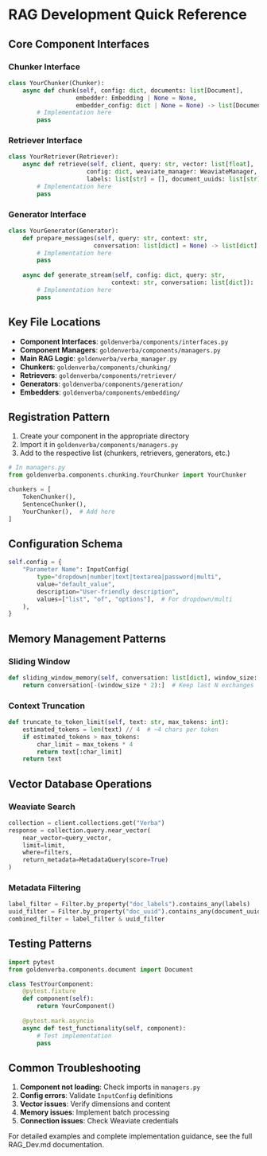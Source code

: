 # RAG Development Quick Reference

## Core Component Interfaces

### Chunker Interface
```python
class YourChunker(Chunker):
    async def chunk(self, config: dict, documents: list[Document], 
                   embedder: Embedding | None = None, 
                   embedder_config: dict | None = None) -> list[Document]:
        # Implementation here
        pass
```

### Retriever Interface  
```python
class YourRetriever(Retriever):
    async def retrieve(self, client, query: str, vector: list[float], 
                      config: dict, weaviate_manager: WeaviateManager,
                      labels: list[str] = [], document_uuids: list[str] = []):
        # Implementation here
        pass
```

### Generator Interface
```python
class YourGenerator(Generator):
    def prepare_messages(self, query: str, context: str, 
                        conversation: list[dict] = None) -> list[dict]:
        # Implementation here
        pass
        
    async def generate_stream(self, config: dict, query: str, 
                             context: str, conversation: list[dict]):
        # Implementation here
        pass
```

## Key File Locations

- **Component Interfaces**: `goldenverba/components/interfaces.py`
- **Component Managers**: `goldenverba/components/managers.py`
- **Main RAG Logic**: `goldenverba/verba_manager.py`
- **Chunkers**: `goldenverba/components/chunking/`
- **Retrievers**: `goldenverba/components/retriever/`
- **Generators**: `goldenverba/components/generation/`
- **Embedders**: `goldenverba/components/embedding/`

## Registration Pattern

1. Create your component in the appropriate directory
2. Import it in `goldenverba/components/managers.py`
3. Add to the respective list (chunkers, retrievers, generators, etc.)

```python
# In managers.py
from goldenverba.components.chunking.YourChunker import YourChunker

chunkers = [
    TokenChunker(),
    SentenceChunker(),
    YourChunker(),  # Add here
]
```

## Configuration Schema

```python
self.config = {
    "Parameter Name": InputConfig(
        type="dropdown|number|text|textarea|password|multi",
        value="default_value",
        description="User-friendly description",
        values=["list", "of", "options"],  # For dropdown/multi
    ),
}
```

## Memory Management Patterns

### Sliding Window
```python
def sliding_window_memory(self, conversation: list[dict], window_size: int):
    return conversation[-(window_size * 2):]  # Keep last N exchanges
```

### Context Truncation
```python
def truncate_to_token_limit(self, text: str, max_tokens: int):
    estimated_tokens = len(text) // 4  # ~4 chars per token
    if estimated_tokens > max_tokens:
        char_limit = max_tokens * 4
        return text[:char_limit]
    return text
```

## Vector Database Operations

### Weaviate Search
```python
collection = client.collections.get("Verba")
response = collection.query.near_vector(
    near_vector=query_vector,
    limit=limit,
    where=filters,
    return_metadata=MetadataQuery(score=True)
)
```

### Metadata Filtering
```python
label_filter = Filter.by_property("doc_labels").contains_any(labels)
uuid_filter = Filter.by_property("doc_uuid").contains_any(document_uuids)
combined_filter = label_filter & uuid_filter
```

## Testing Patterns

```python
import pytest
from goldenverba.components.document import Document

class TestYourComponent:
    @pytest.fixture
    def component(self):
        return YourComponent()
    
    @pytest.mark.asyncio
    async def test_functionality(self, component):
        # Test implementation
        pass
```

## Common Troubleshooting

1. **Component not loading**: Check imports in `managers.py`
2. **Config errors**: Validate `InputConfig` definitions  
3. **Vector issues**: Verify dimensions and content
4. **Memory issues**: Implement batch processing
5. **Connection issues**: Check Weaviate credentials

For detailed examples and complete implementation guidance, see the full RAG_Dev.md documentation.
